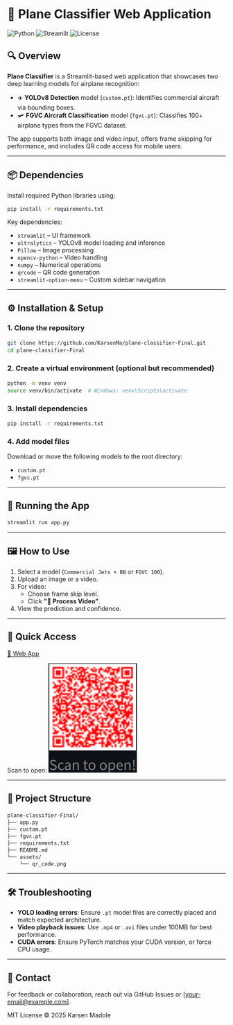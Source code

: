 # 🛫 Plane Classifier Web Application

![Python](https://img.shields.io/badge/python-3.9+-blue)
![Streamlit](https://img.shields.io/badge/streamlit-live-brightgreen)
![License](https://img.shields.io/badge/license-MIT-lightgrey)

## 🔍 Overview

**Plane Classifier** is a Streamlit-based web application that showcases two deep learning models for airplane recognition:

- ✈️ **YOLOv8 Detection** model (`custom.pt`): Identifies commercial aircraft via bounding boxes.
- 🛩️ **FGVC Aircraft Classification** model (`fgvc.pt`): Classifies 100+ airplane types from the FGVC dataset.

The app supports both image and video input, offers frame skipping for performance, and includes QR code access for mobile users.

---

## 📦 Dependencies

Install required Python libraries using:

```bash
pip install -r requirements.txt
```

Key dependencies:

- `streamlit` – UI framework
- `ultralytics` – YOLOv8 model loading and inference
- `Pillow` – Image processing
- `opencv-python` – Video handling
- `numpy` – Numerical operations
- `qrcode` – QR code generation
- `streamlit-option-menu` – Custom sidebar navigation

---

## ⚙️ Installation & Setup

### 1. Clone the repository

```bash
git clone https://github.com/KarsenMa/plane-classifier-Final.git
cd plane-classifier-Final
```

### 2. Create a virtual environment (optional but recommended)

```bash
python -m venv venv
source venv/bin/activate  # Windows: venv\Scripts\activate
```

### 3. Install dependencies

```bash
pip install -r requirements.txt
```

### 4. Add model files

Download or move the following models to the root directory:
- `custom.pt`
- `fgvc.pt`

---

## 🚀 Running the App

```bash
streamlit run app.py
```

---

## 🖼️ How to Use

1. Select a model (`Commercial Jets + BB` or `FGVC 100`).
2. Upload an image or a video.
3. For video:
   - Choose frame skip level.
   - Click **"🚀 Process Video"**.
4. View the prediction and confidence.

---

## 📲 Quick Access

[🔗 Web App](https://plane-classifier-final-hcvahrcjngedtezhz78tcw.streamlit.app/)

Scan to open:
![QR Code](./Plane_Classifier_QR.png)

---

## 📁 Project Structure

```
plane-classifier-Final/
├── app.py
├── custom.pt
├── fgvc.pt
├── requirements.txt
├── README.md
└── assets/
    └── qr_code.png
```

---

## 🛠 Troubleshooting

- **YOLO loading errors**: Ensure `.pt` model files are correctly placed and match expected architecture.
- **Video playback issues**: Use `.mp4` or `.avi` files under 100MB for best performance.
- **CUDA errors**: Ensure PyTorch matches your CUDA version, or force CPU usage.

---

## 🤝 Contact

For feedback or collaboration, reach out via GitHub Issues or [your-email@example.com].

MIT License © 2025 Karsen Madole

